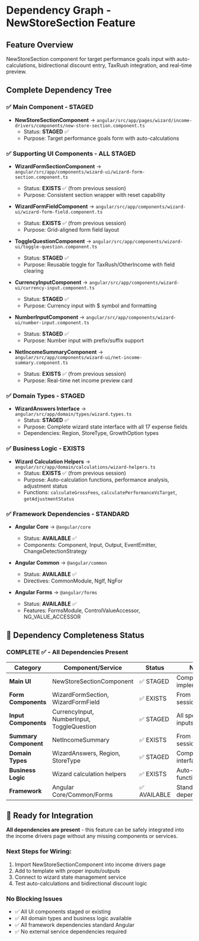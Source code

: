 # Dependency Graph - NewStoreSection Feature

## Feature Overview
NewStoreSection component for target performance goals input with auto-calculations, bidirectional discount entry, TaxRush integration, and real-time preview.

## Complete Dependency Tree

### ✅ **Main Component** - STAGED
- **NewStoreSectionComponent** → `angular/src/app/pages/wizard/income-drivers/components/new-store-section.component.ts`
  - Status: **STAGED** ✅
  - Purpose: Target performance goals form with auto-calculations

### ✅ **Supporting UI Components** - ALL STAGED
- **WizardFormSectionComponent** → `angular/src/app/components/wizard-ui/wizard-form-section.component.ts`
  - Status: **EXISTS** ✅ (from previous session)
  - Purpose: Consistent section wrapper with reset capability

- **WizardFormFieldComponent** → `angular/src/app/components/wizard-ui/wizard-form-field.component.ts`
  - Status: **EXISTS** ✅ (from previous session)
  - Purpose: Grid-aligned form field layout

- **ToggleQuestionComponent** → `angular/src/app/components/wizard-ui/toggle-question.component.ts`
  - Status: **STAGED** ✅
  - Purpose: Reusable toggle for TaxRush/OtherIncome with field clearing

- **CurrencyInputComponent** → `angular/src/app/components/wizard-ui/currency-input.component.ts`
  - Status: **STAGED** ✅
  - Purpose: Currency input with $ symbol and formatting

- **NumberInputComponent** → `angular/src/app/components/wizard-ui/number-input.component.ts`
  - Status: **STAGED** ✅
  - Purpose: Number input with prefix/suffix support

- **NetIncomeSummaryComponent** → `angular/src/app/components/wizard-ui/net-income-summary.component.ts`
  - Status: **EXISTS** ✅ (from previous session)
  - Purpose: Real-time net income preview card

### ✅ **Domain Types** - STAGED
- **WizardAnswers Interface** → `angular/src/app/domain/types/wizard.types.ts`
  - Status: **STAGED** ✅
  - Purpose: Complete wizard state interface with all 17 expense fields
  - Dependencies: Region, StoreType, GrowthOption types

### ✅ **Business Logic** - EXISTS
- **Wizard Calculation Helpers** → `angular/src/app/domain/calculations/wizard-helpers.ts`
  - Status: **EXISTS** ✅ (from previous session)
  - Purpose: Auto-calculation functions, performance analysis, adjustment status
  - Functions: `calculateGrossFees`, `calculatePerformanceVsTarget`, `getAdjustmentStatus`

### ✅ **Framework Dependencies** - STANDARD
- **Angular Core** → `@angular/core`
  - Status: **AVAILABLE** ✅
  - Components: Component, Input, Output, EventEmitter, ChangeDetectionStrategy

- **Angular Common** → `@angular/common`
  - Status: **AVAILABLE** ✅
  - Directives: CommonModule, NgIf, NgFor

- **Angular Forms** → `@angular/forms`
  - Status: **AVAILABLE** ✅
  - Features: FormsModule, ControlValueAccessor, NG_VALUE_ACCESSOR

## 🎯 **Dependency Completeness Status**

### **COMPLETE** ✅ - All Dependencies Present

| Category | Component/Service | Status | Notes |
|----------|-------------------|---------|-------|
| **Main UI** | NewStoreSectionComponent | ✅ STAGED | Complete implementation |
| **Form Components** | WizardFormSection, WizardFormField | ✅ EXISTS | From previous session |
| **Input Components** | CurrencyInput, NumberInput, ToggleQuestion | ✅ STAGED | All specialized inputs |
| **Summary Component** | NetIncomeSummary | ✅ EXISTS | From previous session |
| **Domain Types** | WizardAnswers, Region, StoreType | ✅ STAGED | Complete interface |
| **Business Logic** | Wizard calculation helpers | ✅ EXISTS | Auto-calc functions |
| **Framework** | Angular Core/Common/Forms | ✅ AVAILABLE | Standard dependencies |

## 🚀 **Ready for Integration**

**All dependencies are present** - this feature can be safely integrated into the income drivers page without any missing components or services.

### **Next Steps for Wiring:**
1. Import NewStoreSectionComponent into income drivers page
2. Add to template with proper inputs/outputs
3. Connect to wizard state management service
4. Test auto-calculations and bidirectional discount logic

### **No Blocking Issues** 
- ✅ All UI components staged or existing
- ✅ All domain types and business logic available  
- ✅ All framework dependencies standard Angular
- ✅ No external service dependencies required
